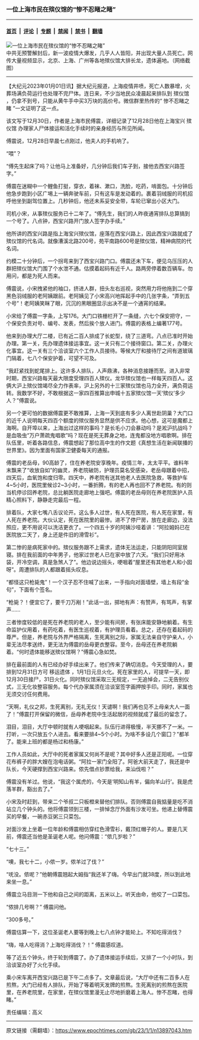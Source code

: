 ### 一位上海市民在殡仪馆的“惨不忍睹之睹”

---

#### [首页](../../../..?n13897043) &nbsp;|&nbsp; [评论](../../../../../epoch-comment?n13897043) &nbsp;|&nbsp; [专题](../../../../../epoch-special?n13897043) &nbsp;|&nbsp; [禁闻](../../../../../epoch-news?n13897043) &nbsp;|&nbsp; [禁书](../../../../../books?n13897043) &nbsp;|&nbsp; [翻墙](https://github.com/gfw-breaker/nogfw/blob/master/README.md?n13897043)


<div><img alt="一位上海市民在殡仪馆的“惨不忍睹之睹”" class="attachment-djy_600_400 size-djy_600_400 wp-post-image" src="https://i.epochtimes.com/assets/uploads/2022/12/id13893061-Collage-Maker-27-Dec-2022-08.33-PM.jpg"/>
<div class="caption">
 中共无预警解封后，新一波疫情大爆发，几乎人人皆阳，并出现大量人员死亡。网传大量视频显示，北京、上海、广州等各地殡仪馆大排长龙，遗体遍地。（网络截图）
</div></div><hr/><div class="post_content" id="artbody" itemprop="articleBody">
 <!-- article content begin -->
 <p>
  【大纪元2023年01月01日讯】据大纪元报道，上海疫情井喷，死亡人数暴增，火葬场满负荷运行也处理不完尸体。连日来，不少当地民众凌晨起来排队到
  <ok href="https://www.epochtimes.com/gb/tag/%E6%AE%A1%E4%BB%AA%E9%A6%86.html">
   殡仪馆
  </ok>
  ，仍拿不到号，只能从黄牛手中买3万块的高价号。微信群里热传的“
  <ok href="https://www.epochtimes.com/gb/tag/%E6%83%A8%E4%B8%8D%E5%BF%8D%E7%9D%B9%E4%B9%8B%E7%9D%B9.html">
   惨不忍睹之睹
  </ok>
  ”一文证明了这一点。
 </p>
 <p>
  该文写于12月30日，作者是上海市民傅震，详细记录了12月28日他在上海宝兴
  <ok href="https://www.epochtimes.com/gb/tag/%E6%AE%A1%E4%BB%AA%E9%A6%86.html">
   殡仪馆
  </ok>
  办理家人尸体接运和活化手续时的亲身经历与所见所闻。
 </p>
 <p>
  傅震说，12月28日早晨七点刚过，他夫人的手机响了。
 </p>
 <p>
  “喂”？
 </p>
 <p>
  “傅先生起床了吗？让他马上准备好，几分钟后我们车子到，接他去西宝兴路签字。”
 </p>
 <p>
  傅震在迷糊中一个鲤鱼打挺，穿衣，着袜、漱口，洗脸，吃药，啃面包。十分钟后他急步跑到小区广埸上一辆奔驶车前，只有这车是发动着的。裹着羽绒服的司机招呼他坐到副驾位置上。几秒钟后，他还未系妥安全带，车轮已窜出小区大门。
 </p>
 <p>
  司机小宋，从事殡仪服务已十二年了。“傅先生，我们的人昨夜通宵排队总算搞到一个号了。八点钟，西宝兴路开门放人签字办手续。”
 </p>
 <p>
  他所讲的西宝兴路是指上海宝兴殡仪馆，座落在西宝兴路上，因此西宝兴路就成了殡仪馆的代名词。就像漕溪北路200号，苑平南路600号是殡仪馆，精神病院的代名词。
 </p>
 <p>
  约模二十分钟后，一个拐弯来到了西宝兴路门口。傅震还未下车，便见乌压压的人群把殡仪馆大门围了个水泄不通。估摸着起码有近千人。路两旁停着数百辆车。勿用问，都是为死人而来。
 </p>
 <p>
  傅震说，小宋拽紧他的袖口，挤进人群，扭头左右巡视，突然用力将他拖到二个穿黑色羽绒服的老阿姨跟前。老阿姨见了小宋高兴地挥起手中的几张字条，“弄到五个号”！老阿姨笑眯了眼，沉沉的黑眼圈显示出决不是一个通宵的结果。
 </p>
 <p>
  小宋给了傅震一字条，上写176。大门口铁栅栏开了一条缝，六七个保安把守，一个保安负责对号、编号、发表，然后挨个放人进门。傅震的表格上编著177号。
 </p>
 <p>
  他来到办理大厅二楼，已有近二百人排成了长蛇型，绕了三道弯。八点已准时开始办理。第一关，先办理遗体接运事宜。这一关只有二个接待窗口。第二关，办理火化事宜。这一关有三个洽谈室六个工作人员接待。等候大厅和接待厅之间有道玻璃门隔着，七八个保安护着，可望不可及。
 </p>
 <p>
  “我赶紧找到蛇尾排上。这许多人排队，人声鼎沸，各种消息接踵而至。进入非常时期，西宝兴路每天最大限度受理四百人殡仪。龙华殡仪馆也一样每天四百人。这俩大沪上殡仪馆竭尽全力作表率，沪上另外的十三家殡仪馆也马力全开，满负荷运转。我数学不好，不敢根据这一家四百推算出申城十五家殡仪馆一天‘殡仪’多少人？”傅震说。
 </p>
 <p>
  另一个更可怕的数据傅震更不敢推算，上海一天到底有多少人离世赴阴巢？大门口的近千人说明每天四百个额度的殡仪服务显然是供不应求。他心想，这可是魔都上海啊。自开埠以来，上海出过这样的事吗？是长毛小刀会暴动吗？是淞沪抗战吗？是血吸虫“万户萧疏鬼唱歌”吗？现在是死无葬身之地，连鬼都没地方唱歌啊。排在队伍里，听着各路信息，傅震想起了那位高中生的作文题《真想生活在新闻联播的世界里》。因为里面有国家卫健委每天的通报。
 </p>
 <p>
  傅震的老岳母，90高龄了，住在养老院安享晚年。疫情三年，太太平平。谁料年末飘来了“收放自如”的幽灵，养老院破防，护理员莫名受感染，老岳母跟着中招，四天后，血氧饱和度归零。四天中，养老院有送其他老人去医院急救，等救护车4~5小时，医院里候诊2~3小时，一番折腾，有的老人再也回不了养老院。有的则当机停诊回养老院，总比躺医院走廊地上强吧。傅震的老岳母则在养老院医护人员精心照料下，静静走完最后一程。
 </p>
 <p>
  排着队，大家七嘴八舌议论开。这么多人过世，有人死在医院，有人死在家里，有人死在养老院。大伙认定，死在医院里的最惨。进不了停尸房，放在走廊边，没法照应，更不用说可以洗洁更衣了。一个四五十岁的阿姨沙哑着讲：“阿拉姆妈已在医院放二天了，身上还是件旧的滑雪衫”。
 </p>
 <p>
  第二惨的是病死家中的。殡仪服务跟不上需求，遗体无法运走，只能阴阳同室居寝。排在我前面的中年男子，他家过世老人已在家中放了六天。“我们只好用冰袋，开冷空调，真是急煞人了”。他边说边摇头，哽咽着“屋里还有其他老人和小囡呀”。周遭排队的人都跟着摇头叹息。
 </p>
 <p>
  “都怪这只枪毙鬼”！一个汉子忍不住喊了出来，一手指向对面墙壁，墙上有段“金句”，下面有个签名。
 </p>
 <p>
  “枪毙？！便宜它了，要千刀万剐！”此话一出，掷地有声：有赞声，有骂声，有掌声……
 </p>
 <p>
  三者惨度较低的是死在养老院的老人，至少能有间房，有张床能安静地躺着。有生命监护仪用着，有药吃着，有医生巡视着，有护理员看着。总之，还存在着起码的尊严。但是，养老院与外界严格隔离，生死离别之际，家属无法亲自守护亲人，小辈无法尽孝送终，更无法为傅震的岳母更衣整容。至今，岳母还在养老院躺着。“何时遗体能移送殡仪馆啊？”傅震心急如焚。
 </p>
 <p>
  排在最前面的人有已经办好手续出来了。他们传来了确切消息。今天受理的人，要排到12月31日方可
  <ok href="https://www.epochtimes.com/gb/tag/%E7%A7%BB%E8%BF%90%E9%81%97%E4%BD%93.html">
   移运遗体
  </ok>
  ，1月1日元旦火化。死在家里的人，可提早一天，即12月30日接尸，31日火化。同时殡仪馆采取三无规定，一无追悼会，二无告别仪式，三无化妆整容服务。每个代办家属须在洽谈室签字画押按手印。同时，家属也无须交讨仼何费用。
 </p>
 <p>
  “天啊，礼仪之邦，生死离别，无礼无仪！天谴啊！我们再也见不上母亲大人一面了！”傅震打开保留的微信，岳母养老院中生活起居的视频就成了最后的留念了。
 </p>
 <p>
  泪目，泪目，大厅中顿时就有人哽咽起来。队伍行进得极慢，半天挪不了一米。一打听，一次只放五个人进去。看来要排4~5个小时。为啥不多设几个窗囗？”都羊了。能来上班的都是杨过和杨康。”
 </p>
 <p>
  工作人员如此，大厅中的死者家属又何尚不是呢？其中好多人还是正阳呢。一位穿花布裤子的胖大嫂在泡电话粥。“阿拉一家门全阳了。阿爸大前天走了，我还是中队长，今天硬撑到西宝兴路来。侬先借点钞票给我，来汕伐啦？”
 </p>
 <p>
  傅震没有羊过。他说，“我这个属虎的，今天是‘明知山有羊，偏向羊山行’。我是虎落羊群，豁出去了。”
 </p>
 <p>
  小宋及时赶到，带来二个爷叔二只板橙来替他们排队。否则傅震自我掂量是吃不消站立几个钟头的。他将傅震领到三楼，一排悼念厅外面有沙发可坐。他递上替傅震买的早餐，一碗赤豆粥三只菜包。
 </p>
 <p>
  对面沙发上坐着一位年龄和傅震相仿穿红色滑雪衫，戴顶红帽子的人。要是几天前，傅震还当他是圣诞老人呢。他问傅震：“侬几岁啦？”
 </p>
 <p>
  “七十三。”
 </p>
 <p>
  “噢，我七十二，小侬一岁。侬羊过了伐？”
 </p>
 <p>
  “呒没。侬呢？”他朝傅震翘起大姆指“我还羊了嗨。今早出门就38度，所以到此地来坐一息。”
 </p>
 <p>
 </p>
 <p>
  傅震立马目测一下他和自己之间的距离，五米以上。听天由命，他咬了一口菜包。
 </p>
 <p>
  “侬排几号啊？” 傅震问他。
 </p>
 <p>
  “300多号。”
 </p>
 <p>
  傅震估算一下，这位圣诞老人要等到晚上七八点钟才能轮上。不知吃得消伐？
 </p>
 <p>
  “嗨，啥人吃得消？上海吃得消伐？！” 傅震感叹道。
 </p>
 <p>
  等了近五个钟头，终于轮到傅震了。办了遗体接运手续后，又排了一个小时队，到洽谈室办好了火化手续。
 </p>
 <p>
  乘小宋车离开西宝兴路已是下午二点多了。文章最后说，“大厅中还有二百多人在煎熬，大门已经有人排队，开始了等着明天发牌的煎熬。生死离别的煎熬在医院里，在养老院里，在家里，在殡仪馆里漫无止尽地折磨着上海人。惨不忍睹，也得睹。”
 </p>
 <p>
  责任编辑：高义
 </p>
 <!-- article content end -->
 <div id="below_article_ad">
 </div>
</div>


---

原文链接（需翻墙）：https://www.epochtimes.com/gb/23/1/1/n13897043.htm